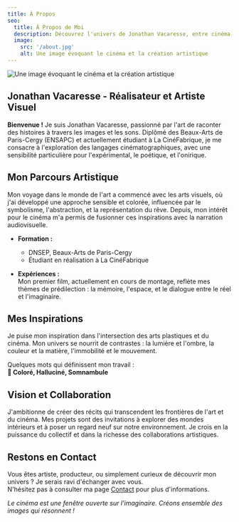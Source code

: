 ```yaml
---
title: À Propos
seo:
  title: À Propos de Moi
  description: Découvrez l'univers de Jonathan Vacaresse, entre cinéma, création et exploration artistique.
  image:
    src: '/about.jpg'
    alt: Une image évoquant le cinéma et la création artistique
---
```


![Une image évoquant le cinéma et la création artistique](/about.jpg)

## Jonathan Vacaresse - Réalisateur et Artiste Visuel

**Bienvenue !** Je suis Jonathan Vacaresse, passionné par l'art de raconter des histoires à travers les images et les sons. Diplômé des Beaux-Arts de Paris-Cergy (ENSAPC) et actuellement étudiant à La CinéFabrique, je me consacre à l'exploration des langages cinématographiques, avec une sensibilité particulière pour l'expérimental, le poétique, et l'onirique.

## Mon Parcours Artistique

Mon voyage dans le monde de l'art a commencé avec les arts visuels, où j'ai développé une approche sensible et colorée, influencée par le symbolisme, l'abstraction, et la représentation du rêve. Depuis, mon intérêt pour le cinéma m'a permis de fusionner ces inspirations avec la narration audiovisuelle.

- **Formation :**  
  - DNSEP, Beaux-Arts de Paris-Cergy  
  - Étudiant en réalisation à La CinéFabrique

- **Expériences :**  
  Mon premier film, actuellement en cours de montage, reflète mes thèmes de prédilection : la mémoire, l'espace, et le dialogue entre le réel et l'imaginaire.

## Mes Inspirations

Je puise mon inspiration dans l'intersection des arts plastiques et du cinéma. Mon univers se nourrit de contrastes : la lumière et l'ombre, la couleur et la matière, l'immobilité et le mouvement.

Quelques mots qui définissent mon travail :  
**🌙 Coloré, Halluciné, Somnambule**

## Vision et Collaboration

J'ambitionne de créer des récits qui transcendent les frontières de l'art et du cinéma. Mes projets sont des invitations à explorer des mondes intérieurs et à poser un regard neuf sur notre environnement. Je crois en la puissance du collectif et dans la richesse des collaborations artistiques.

## Restons en Contact

Vous êtes artiste, producteur, ou simplement curieux de découvrir mon univers ? Je serais ravi d'échanger avec vous.  
N'hésitez pas à consulter ma page [Contact](#) pour plus d'informations.

_Le cinéma est une fenêtre ouverte sur l'imaginaire. Créons ensemble des images qui résonnent !_
